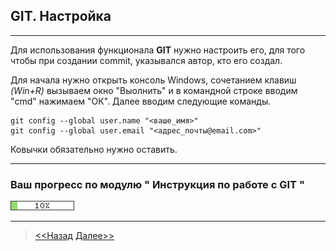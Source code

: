## GIT. Настройка
---

Для использования функционала **GIT** нужно настроить его, для того 
чтобы при создании commit, указывался автор, кто его создал.

Для начала нужно открыть консоль Windows, сочетанием клавиш         *(Win+R)* вызываем окно "Выолнить" и в командной строке вводим "cmd" 
нажимаем "ОК". Далее  вводим следующие команды.



```
git config --global user.name "<ваше_имя>"
git config --global user.email "<адрес_почты@email.com>"
```

Ковычки обязательно нужно оставить.

---
### **Ваш прогресс по модулю " Инструкция по работе с GIT "**

![](/green_93DB70/10perc.png)

---
>[<<Назад](./startmenu2.md) [Далее>>](./createreposit.md)